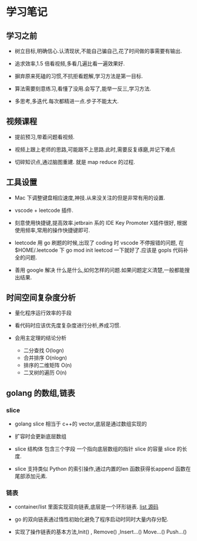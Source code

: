 # 学习笔记

## 学习之前

- 树立目标,明确信心.认清现状,不能自己骗自己,花了时间做的事需要有输出.

- 追求效率,1.5 倍看视频,多看几遍比看一遍效果好.

- 摒弃原来死磕的习惯,不抗拒看题解,学习方法是第一目标.

- 算法需要刻意练习,看懂了没用.会写了,能举一反三,学习方法.

- 多思考,多迭代.每次都精进一点.步子不能太大.

## 视频课程

- 提前预习,带着问题看视频.

- 视频上跟上老师的思路,可能跟不上思路.此时,需要反复琢磨,并记下难点

- 切碎知识点,通过脑图重建. 就是 map reduce 的过程.

## 工具设置

- Mac 下调整键盘相应速度,神技.从来没关注的但是非常有用的设置.

- vscode + leetcode 插件.

- 刻意使用快捷键,提高效率.jetbrain 系的 IDE Key Promoter X插件很好,
根据使用频率,常用的操作快捷键即可.

- leetcode 用 go 刷题的时候,出现了 coding 时 vscode 不停报错的问题, 在 $HOME/.leetcode
下 go mod init leetcod 一下就好了.应该是 gopls 代码补全的问题.

- 善用 google 解决 什么是什么,如何怎样的问题.如果问题定义清楚,一般都能搜出结果.

## 时间空间复杂度分析

- 量化程序运行效率的手段

- 看代码时应该优先度复杂度进行分析,养成习惯.

- 会用主定理的结论分析
  - 二分查找 O(logn)
  - 合并排序 O(nlogn) 
  - 排序的二维矩阵 O(n)
  - 二叉树的遍历 O(n)

## golang 的数组,链表

### slice

- golang slice 相当于 c++的 vector,底层是通过数组实现的

- 扩容时会更新底层数组

- slice 结构体 包含三个字段 一个指向底层数组的指针 slice 的容量 slice 的长度.

- slice 支持类似 Python 的索引操作,通过内置的len 函数获得长append 函数在尾部添加元素.

### 链表

- container/list 里面实现双向链表,底层是一个环形链表. [list 源码](https://golang.org/src/container/list/list.go)

- go 的双向链表通过惰性初始化避免了程序启动时同时大量内存分配.

- 实现了操作链表的基本方法,Init() , Remove() ,Insert...() Move...() Push...()